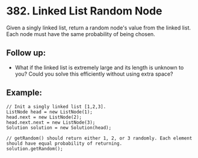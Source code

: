 # 382. Linked List Random Node

Given a singly linked list, return a random node's value from the linked list. Each node must have the same probability of being chosen.

## Follow up:

* What if the linked list is extremely large and its length is unknown to you? Could you solve this efficiently without using extra space?

## Example:

```
// Init a singly linked list [1,2,3].
ListNode head = new ListNode(1);
head.next = new ListNode(2);
head.next.next = new ListNode(3);
Solution solution = new Solution(head);

// getRandom() should return either 1, 2, or 3 randomly. Each element should have equal probability of returning.
solution.getRandom();
```